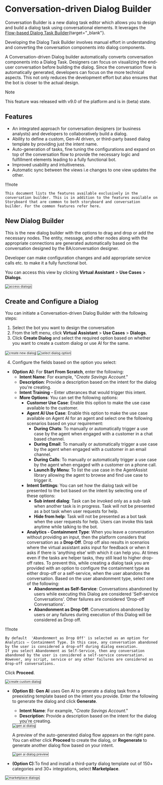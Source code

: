 # Conversation-driven Dialog Builder

Conversation Builder is a new dialog task editor which allows you to design and build a dialog task using conversational elements. It leverages the [Flow-based Dialog Task Builder](/docs/xo/automation/use-cases/dialogs/dialog-tasks-overview/){target="_blank"}.

Developing the Dialog Task Builder involves manual effort in understanding and converting the conversation components into dialog components.

A Conversation-driven Dialog builder automatically converts conversation components into a Dialog Task. Designers can focus on visualizing the end-user conversation before building the dialog. Since the conversation flow is automatically generated, developers can focus on the more technical aspects. This not only reduces the development effort but also ensures that the bot is closer to the actual design.

<div class="admonition note">
<p class="admonition-title">Note</p>
<p>This feature was released with v9.0 of the platform and is in  (beta) state.</p>
</div>

## Features

* An integrated approach for conversation designers (or business analysts) and developers to collaboratively build a dialog.
* Ability to define a custom, Gen-AI driven, or third-party based dialog template by providing just the intent name.
* Auto-generation of tasks, fine tuning the configurations and expand on top of the conversation flow to provide the necessary logic and fulfillment elements leading to a fully functional bot.
* Improved usability and intuitiveness.
* Automatic sync between the views i.e changes to one view updates the other.

!!!note

    This document lists the features available exclusively in the conversation builder. This is in addition to the features available on Storyboard that are common to both storyboard and conversation builder. For the common features refer here.

## New Dialog Builder

This is the new dialog builder with the options to drag and drop or add the necessary nodes. The entity, message, and other nodes along with the appropriate connections are generated automatically based on the conversation designed by the BA/conversation designer.

Developer can make configuration changes and add appropriate service calls etc. to make it a fully functional bot.

You can access this view by clicking **Virtual Assistant** > **Use Cases** > **Dialogs**.

<img src="../images/access-dialogs.png" alt="access dialogs" title="access dialogs" style="border: 1px solid gray; zoom:75%;">

## Create and Configure a Dialog

You can initiate a Conversation-driven Dialog Builder with the following steps:

1. Select the bot you want to design the conversation
2. From the left menu, click **Virtual Assistant** > **Use Cases** > **Dialogs**.
3. Click **Create Dialog** and select the required option based on whether you want to create a custom dialog or use AI for the same.
<img src="../images/create-new-dialog.png" alt="create new dialog" title="create new dialog" style="border: 1px solid gray; zoom:75%;">
<img src="../images/select-dialog-option.png" alt="select dialog option" title="select dialog option" style="border: 1px solid gray; zoom:75%;">

4. Configure the fields based on the option you select:

  * **(Option A)**: For **Start From Scratch**, enter the following:
    * **Intent Name**: For example, "*Create Savings Account*."
    * **Description**: Provide a description based on the intent for the dialog you're creating.
    * **Intent Training** – Enter utterances that would trigger this intent.
    * **More Options**: You can set the following options:
      * **Customer Use Case**: Enable this option to make the use case available to the customer.
      * **Agent AI Use Case**: Enable this option to make the use case available on Agent AI for an agent and select one the following scenarios based on your requirement:
        * **During Chats**: To manually or automatically trigger a use case by the agent when engaged with a customer in a chat based channel.
        * **During Email**: To manually or automatically trigger a use case by the agent when engaged with a customer in an email channel.
        * **During Calls**: To manually or automatically trigger a use case by the agent when engaged with a customer on a phone call.
        * **Launch By Menu**: To list the use case in the AgentAssist library allowing the agent to browse and find use case to trigger it.
      * **Intent Settings**: You can set how the dialog task will be presented to the bot based on the intent by selecting one of these options:
        * **Sub intent dialog**: Task can be invoked only as a sub-task when another task is in progress. Task will not be presented as a bot task when user requests for help.
        * **Hide from help**: Task will not be presented as a bot task when the user requests for help. Users can invoke this task anytime while talking to the bot.
      * **Analytics - Containment Type**: When you leave a conversation without providing an input, then the platform considers that conversation as a **Drop Off**. Drop off also results in scenarios where the virtual assistant asks input for feedback or when it asks if there is  ‘anything else’ with which it can help you. At times even if the tasks are helper tasks, they still lead to higher drop-off rates. To prevent this, while creating a dialog task you are provided with an option to configure the containment type as either drop-off or a self-service, when the user abandons the conversation. Based on the user abandonment type, select one of the following:
        * **Abandonment as Self-Service**: Conversations abandoned by users while executing this Dialog are considered 'Self-service Conversations'. Other failures are considered 'Drop-off Conversations'.
        * **Abandonment as Drop Off**: Conversations abandoned by users or any failures during execution of this Dialog will be considered as Drop off.

!!!note

    By default  'Abandonment as Drop Off' is selected as an option for Analytics – Containment Type. In this case, any conversation abandoned by the user is considered a drop-off during dialog execution.
    If you select Abandonment as Self-Service, then any conversation abandoned by the user is considered a self-service conversation.  However, any script, service or any other failures are considered as drop-off conversations.

Click **Proceed**.

<img src="../images/create-custom-dialog.png" alt="create custom dialog" title="create custom dialog" style="border: 1px solid gray; zoom:75%;">

* **(Option B)**: **Gen AI** uses Gen AI to generate a dialog task from a preexisting template based on the intent you provide. Enter the following to generate the dialog and click **Generate**.
    * **Intent Name**: For example, "*Create Savings Account*."
    * **Description**: Provide a description based on the intent for the dialog you're creating.
    
    <img src="../images/gen-ai-based-dialog.png" alt="gen ai dialog" title="gen ai dialog" style="border: 1px solid gray; zoom:75%;">

    A preview of the auto-generated dialog flow appears on the right pane. You can either click **Proceed** to create the dialog, or **Regenerate** to generate another dialog flow based on your intent.

    <img src="../images/preview-gen-a-dalog.png" alt="gen ai dialog preview" title="gen ai dialog preview" style="border: 1px solid gray; zoom:75%;">

* **(Option C)**:To find and install a third-party dialog template out of 150+ categories and 30+ integrations, select **Marketplace**.
<img src="../images/market-place-dialogs.png" alt="marketplace dialogs" title="marketplace dialogs" style="border: 1px solid gray; zoom:75%;">
